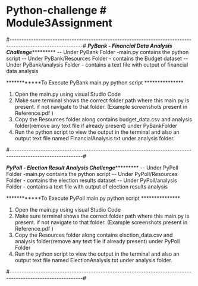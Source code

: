 # Python-challenge # Module3Assignment

#------------------------------------------------------------------------------------------------------------#
*************PyBank - Financial Data Analysis Challenge**********************
  -- Under PyBank Folder -main.py contains the python script
  -- Under PyBank/Resources Folder - contains the Budget dataset
  -- Under PyBank/analysis Folder - contains a text file with output of financial data analysis

  ************To Execute PyBank main.py python script ***************
  1. Open the main.py using visual Studio Code
  2. Make sure terminal shows the correct folder path where this main.py is present. if not navigate to that folder. 
        (Example screenshots present in Reference.pdf )
  3. Copy the Resources folder along contains budget_data.csv and analysis folder(remove any text file if already present) under PyBankFolder
  4. Run the python script to view the output in the terminal and also an output text file named FinancialAnalysis.txt under analysis folder. 

#------------------------------------------------------------------------------------------------------------#

*************PyPoll - Election Result Analysis Challenge**********************
  -- Under PyPoll Folder -main.py contains the python script
  -- Under PyPoll/Resources Folder - contains the election results dataset
  -- Under PyPoll/analysis Folder - contains a text file with output of election results analysis

  ************To Execute PyPoll main.py python script ***************
  1. Open the main.py using visual Studio Code
  2. Make sure terminal shows the correct folder path where this main.py is present. if not navigate to that folder. 
        (Example screenshots present in Reference.pdf )
  3. Copy the Resources folder along contains election_data.csv and analysis folder(remove any text file if already present) under PyPoll Folder
  4. Run the python script to view the output in the terminal and also an output text file named ElectionAnalysis.txt under analysis folder. 

#------------------------------------------------------------------------------------------------------------#